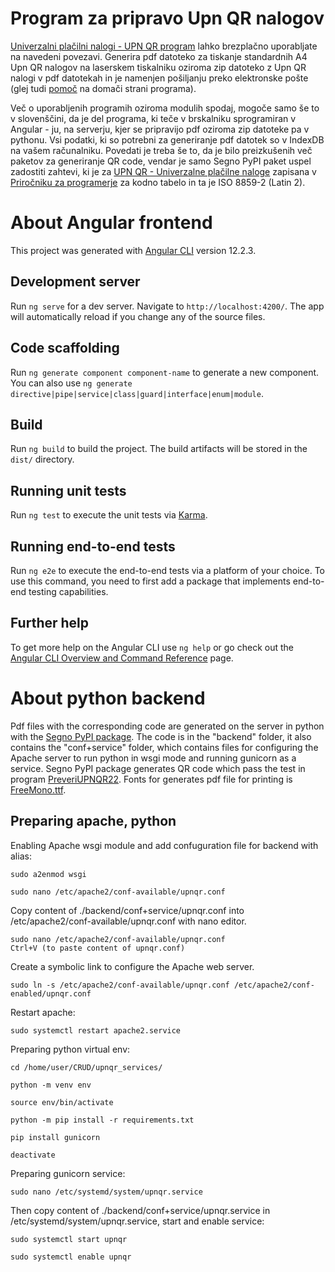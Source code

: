 # Program za pripravo Upn QR nalogov
[Univerzalni plačilni nalogi - UPN QR program](https://potep.in/upnqr/) lahko brezplačno uporabljate na navedeni povezavi. Generira pdf datoteko za tiskanje standardnih A4 Upn QR nalogov na laserskem tiskalniku oziroma zip datoteko z Upn QR nalogi v pdf datotekah in je namenjen pošiljanju preko elektronske pošte (glej tudi [pomoč](https://potep.in/upnqr/help) na domači strani programa).

Več o uporabljenih programih oziroma modulih spodaj, mogoče samo še to v slovenščini, da je del programa, ki teče v brskalniku sprogramiran v Angular - ju, na serverju, kjer se pripravijo pdf oziroma zip datoteke pa v pythonu. Vsi podatki, ki so potrebni za generiranje pdf datotek so v IndexDB na vašem računalniku. Povedati je treba še to, da je bilo preizkušenih več paketov za generiranje QR code, vendar je samo Segno PyPI paket uspel zadostiti zahtevi, ki je za [UPN QR - Univerzalne plačilne naloge](https://upn-qr.si/) zapisana v [Priročniku za programerje](https://upn-qr.si/uploads/files/NavodilaZaProgramerjeUPNQR.pdf) za kodno tabelo in ta je ISO 8859-2 (Latin 2). 

# About Angular frontend
This project was generated with [Angular CLI](https://github.com/angular/angular-cli) version 12.2.3.
## Development server
Run `ng serve` for a dev server. Navigate to `http://localhost:4200/`. The app will automatically reload if you change any of the source files.
## Code scaffolding
Run `ng generate component component-name` to generate a new component. You can also use `ng generate directive|pipe|service|class|guard|interface|enum|module`.
## Build
Run `ng build` to build the project. The build artifacts will be stored in the `dist/` directory.
## Running unit tests
Run `ng test` to execute the unit tests via [Karma](https://karma-runner.github.io).
## Running end-to-end tests
Run `ng e2e` to execute the end-to-end tests via a platform of your choice. To use this command, you need to first add a package that implements end-to-end testing capabilities.
## Further help
To get more help on the Angular CLI use `ng help` or go check out the [Angular CLI Overview and Command Reference](https://angular.io/cli) page.

# About python backend
Pdf files with the corresponding code are generated on the server in python with the [Segno PyPI package](https://pypi.org/project/segno/). The code is in the "backend" folder, it also contains the "conf+service" folder, which contains files for configuring the Apache server to run python in wsgi mode and running gunicorn as a service. Segno PyPI package generates QR code which pass the test in program [PreveriUPNQR22](https://upn-qr.si/sl/preveriupnqr). Fonts for generates pdf file for printing is [FreeMono.ttf](https://www.gnu.org/software/freefont/index.html).

## Preparing apache, python
Enabling Apache wsgi module and add confuguration file for backend with alias:
```console
sudo a2enmod wsgi
```
```console
sudo nano /etc/apache2/conf-available/upnqr.conf
```
Copy content of ./backend/conf+service/upnqr.conf into /etc/apache2/conf-available/upnqr.conf with nano editor.
```console
sudo nano /etc/apache2/conf-available/upnqr.conf
Ctrl+V (to paste content of upnqr.conf)
```
Create a symbolic link to configure the Apache web server.
```console
sudo ln -s /etc/apache2/conf-available/upnqr.conf /etc/apache2/conf-enabled/upnqr.conf
```
Restart apache:
```console
sudo systemctl restart apache2.service
```
Preparing python virtual env:
```console
cd /home/user/CRUD/upnqr_services/
```
```console
python -m venv env
```
```console
source env/bin/activate
```
```console
python -m pip install -r requirements.txt
```
```console
pip install gunicorn
```
```console
deactivate
```
Preparing gunicorn service:
```console
sudo nano /etc/systemd/system/upnqr.service
```
Then copy content of ./backend/conf+service/upnqr.service in /etc/systemd/system/upnqr.service, start and enable service:
```console
sudo systemctl start upnqr
```
```console
sudo systemctl enable upnqr
```





